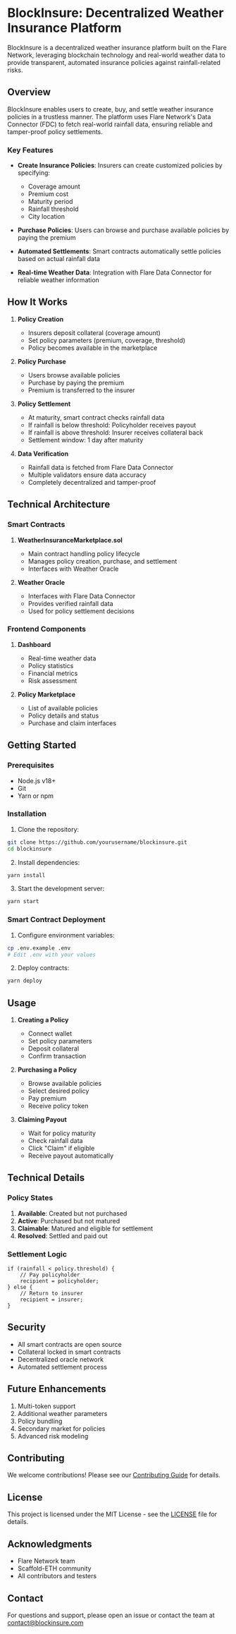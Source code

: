 # BlockInsure: Decentralized Weather Insurance Platform

BlockInsure is a decentralized weather insurance platform built on the Flare Network, leveraging blockchain technology and real-world weather data to provide transparent, automated insurance policies against rainfall-related risks.

## Overview

BlockInsure enables users to create, buy, and settle weather insurance policies in a trustless manner. The platform uses Flare Network's Data Connector (FDC) to fetch real-world rainfall data, ensuring reliable and tamper-proof policy settlements.

### Key Features

- **Create Insurance Policies**: Insurers can create customized policies by specifying:
  - Coverage amount
  - Premium cost
  - Maturity period
  - Rainfall threshold
  - City location

- **Purchase Policies**: Users can browse and purchase available policies by paying the premium

- **Automated Settlements**: Smart contracts automatically settle policies based on actual rainfall data

- **Real-time Weather Data**: Integration with Flare Data Connector for reliable weather information

## How It Works

1. **Policy Creation**
   - Insurers deposit collateral (coverage amount)
   - Set policy parameters (premium, coverage, threshold)
   - Policy becomes available in the marketplace

2. **Policy Purchase**
   - Users browse available policies
   - Purchase by paying the premium
   - Premium is transferred to the insurer

3. **Policy Settlement**
   - At maturity, smart contract checks rainfall data
   - If rainfall is below threshold: Policyholder receives payout
   - If rainfall is above threshold: Insurer receives collateral back
   - Settlement window: 1 day after maturity

4. **Data Verification**
   - Rainfall data is fetched from Flare Data Connector
   - Multiple validators ensure data accuracy
   - Completely decentralized and tamper-proof

## Technical Architecture

### Smart Contracts

1. **WeatherInsuranceMarketplace.sol**
   - Main contract handling policy lifecycle
   - Manages policy creation, purchase, and settlement
   - Interfaces with Weather Oracle

2. **Weather Oracle**
   - Interfaces with Flare Data Connector
   - Provides verified rainfall data
   - Used for policy settlement decisions

### Frontend Components

1. **Dashboard**
   - Real-time weather data
   - Policy statistics
   - Financial metrics
   - Risk assessment

2. **Policy Marketplace**
   - List of available policies
   - Policy details and status
   - Purchase and claim interfaces

## Getting Started

### Prerequisites

- Node.js v18+
- Git
- Yarn or npm

### Installation

1. Clone the repository:
```bash
git clone https://github.com/yourusername/blockinsure.git
cd blockinsure
```

2. Install dependencies:
```bash
yarn install
```

3. Start the development server:
```bash
yarn start
```

### Smart Contract Deployment

1. Configure environment variables:
```bash
cp .env.example .env
# Edit .env with your values
```

2. Deploy contracts:
```bash
yarn deploy
```

## Usage

1. **Creating a Policy**
   - Connect wallet
   - Set policy parameters
   - Deposit collateral
   - Confirm transaction

2. **Purchasing a Policy**
   - Browse available policies
   - Select desired policy
   - Pay premium
   - Receive policy token

3. **Claiming Payout**
   - Wait for policy maturity
   - Check rainfall data
   - Click "Claim" if eligible
   - Receive payout automatically

## Technical Details

### Policy States

1. **Available**: Created but not purchased
2. **Active**: Purchased but not matured
3. **Claimable**: Matured and eligible for settlement
4. **Resolved**: Settled and paid out

### Settlement Logic

```solidity
if (rainfall < policy.threshold) {
    // Pay policyholder
    recipient = policyholder;
} else {
    // Return to insurer
    recipient = insurer;
}
```

## Security

- All smart contracts are open source
- Collateral locked in smart contracts
- Decentralized oracle network
- Automated settlement process

## Future Enhancements

1. Multi-token support
2. Additional weather parameters
3. Policy bundling
4. Secondary market for policies
5. Advanced risk modeling

## Contributing

We welcome contributions! Please see our [Contributing Guide](CONTRIBUTING.md) for details.

## License

This project is licensed under the MIT License - see the [LICENSE](LICENSE) file for details.

## Acknowledgments

- Flare Network team
- Scaffold-ETH community
- All contributors and testers

## Contact

For questions and support, please open an issue or contact the team at [contact@blockinsure.com](mailto:contact@blockinsure.com)



